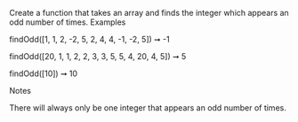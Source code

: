 Create a function that takes an array and finds the integer which appears an odd number of times.
Examples

findOdd([1, 1, 2, -2, 5, 2, 4, 4, -1, -2, 5]) ➞ -1

findOdd([20, 1, 1, 2, 2, 3, 3, 5, 5, 4, 20, 4, 5]) ➞ 5

findOdd([10]) ➞ 10

Notes

There will always only be one integer that appears an odd number of times.
#